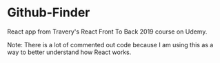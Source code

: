 # Github-Finder

React app from Travery's React Front To Back 2019 course on Udemy.

Note: There is a lot of commented out code because I am using this as a way to better understand how React works.